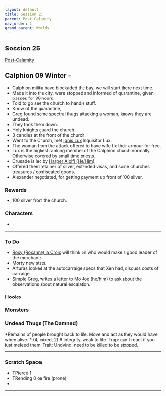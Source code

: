```yaml
---
layout: default
title: Session 25
parent: Post Calamity
nav_order: 1
grand_parent: Worlds
---
```

## Session 25
[Post-Calamity](Post-Calamity)
## Calphion 09 Winter -
* Calphion militia have blockaded the bay, we will start there next time. 
* Made it into the city, were stopped and informed of quarantine, given passes for 36 hours.
* Told to go see the church to handle stuff.
* Know of the quarantine,
* Greg found some spectral thugs attacking a woman, knows they are undead.
* They took them down.
* Holy knights guard the church.
* 3 candles at the front of the church. 
* Went to the Church, met [Ignis Lux](Game/Worlds/Post-Calamity/Alexander-Aurelius#Ignis%20Lux) Inquisitor Lux. 
* The woman from the attack offered to have wife fix their armour for free. 
* Lux is the highest ranking member of the Calphion church normally. Otherwise covered by small time priests.
* Crusade is led by [Harper Aiolfi (He/Him)](Game/Worlds/Post-Calamity/Calphion#Harper%20Aiolfi%20(He/Him))
* Offered them retainer of silver, extended visas, and some churches treasures / confiscated goods.
* Alexander negotiated, for getting payment up front of 100 silver.



### Rewards
* 100 silver from the church.
### Characters
* 
 ---

### To Do

* [Roxy (Roxanne) la Croix](Game/Worlds/Post-Calamity/Verdantholm#Roxy%20(Roxanne)%20la%20Croix) will think on who would make a good leader of the merchants.
* Morty new stats.
* Arturas looked at the autocarraige specs that Xen had, discuss costs of carraige.
* Simple Greg, writes a letter to [Mo Joe (he/him)](Game/Worlds/Post-Calamity/Verdantholm#Mo%20Joe%20(he/him)) to ask about the observations about natural escalation.


### Hooks

### Monsters
### Undead Thugs (The Damned)
*Remains of people brought back to life. Move and act as they would have when alive. *
(4, mixed, 2) 6 integrity, weak to life.
Trap: can't react if you just meleed them.
Trait: Undying, need to be killed to be stopped.







---

### Scratch Space\
* TPierce 1 
* TRending 0 on fire (prone)
* 







---